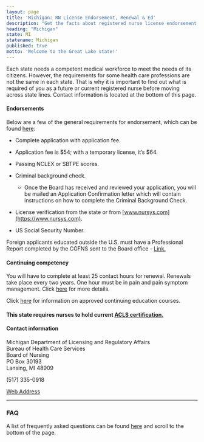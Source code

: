 ```yaml
---
layout: page
title: 'Michigan: RN License Endorsement, Renewal & Ed'
description: "Get the facts about registered nurse license endorsement, renewal, and continuing education in Michigan. Maintain your nursing credentials with ease."
heading: "Michigan"
state: MI
statename: Michigan
published: true
motto: 'Welcome to the Great Lake state!'
---
```


Each state needs a competent medical workforce to meet the needs of its citizens. However, the requirements for some health care professions are not the same in each state. That is why it is important to find out what is required of you as a future or current registered nurse before moving across state lines. Contact information is located at the bottom of this page.

#### Endorsements

Below are a few of the general requirements for endorsement, which can be found [here](https://www.michigan.gov/-/media/Project/Websites/lara/bpl/Nursing/Licensing-Info-and-Forms/Nursing-Licensing-Guide.pdf?rev=8fc64c2e6b2a479eb848d2ca29b574b4):

- Complete application with application fee.
- Application fee is \$54; with a temporary license, it’s \$64.
- Passing NCLEX or SBTPE scores.
- Criminal background check.

  - Once the Board has received and reviewed your application, you will be mailed an Application Confirmation letter which will contain instructions on how to complete the Criminal Background Check.

- License verification from the state or from [www.nursys.com](https://www.nursys.com).
- US Social Security Number.

Foreign applicants educated outside the U.S. must have a Professional Report completed by the CGFNS sent to the Board office - [Link.](https://www.cgfns.org/)

#### Continuing competency

You will have to complete at least 25 contact hours for renewal. Renewals take place every two years. One hour must be in pain and pain symptom management. Click [here](https://www.michigan.gov/documents/lara/LARA_Nursing_CE_Brochure_5-11_376431_7.pdf) for more details.

Click [here](https://www.michigan.gov/mdhhs/inside-mdhhs/legislationpolicy/ems/Education-Information/Continuing-Education-Offered-By-The-Department) for information on approved continuing education courses.

#### This state requires nurses to hold current [ACLS certification.](https://www.acls.net/michigan-acls-pals-bls)

#### Contact information

Michigan Department of Licensing and Regulatory Affairs  
Bureau of Health Care Services  
Board of Nursing  
PO Box 30193  
Lansing, MI 48909

(517) 335-0918

[Web Address](https://www.michigan.gov/lara/bureau-list/bpl/health/hp-lic-health-prof/nursing)

* * * * *

### FAQ

A list of frequently asked questions can be found [here](https://www.michigan.gov/lara/-/media/Project/Websites/lara/bpl/Nursing/Boards-and-FAQs/Nursing-FAQs.pdf?rev=a37a6b45bf8241c3a75c8cd20d2bca39&hash=94C16C32FBBD49B3A3DECF526918C483) and scroll to the bottom of the page.
